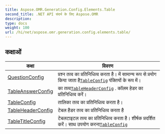 ```yaml
---
title: Aspose.OMR.Generation.Config.Elements.Table
second_title: .NET API संदर्भ के लिए Aspose.OMR
description: 
type: docs
weight: 100
url: /hi/net/aspose.omr.generation.config.elements.table/
---
```



## कक्षाओं

| कक्षा | विवरण |
| --- | --- |
| [QuestionConfig](./questionconfig/) | प्रश्न तत्व का प्रतिनिधित्व करता है। में सामान्य रूप से प्रयोग किया जाता है[`TableConfig`](../aspose.omr.generation.config.elements.table/tableconfig/) पंक्तियों के रूप में। |
| [TableAnswerConfig](./tableanswerconfig/) | का तत्व[`TableHeaderConfig`](../aspose.omr.generation.config.elements.table/tableheaderconfig/) . कॉलम हेडर का प्रतिनिधित्व करें। |
| [TableConfig](./tableconfig/) | तालिका तत्व का प्रतिनिधित्व करता है। |
| [TableHeaderConfig](./tableheaderconfig/) | टेबल हैडर तत्व का प्रतिनिधित्व करता है |
| [TableTitleConfig](./tabletitleconfig/) | टेबलटाइटल तत्व का प्रतिनिधित्व करता है। शीर्षक प्रदर्शित करें। साथ उपयोग करना[`TableConfig`](../aspose.omr.generation.config.elements.table/tableconfig/) |


